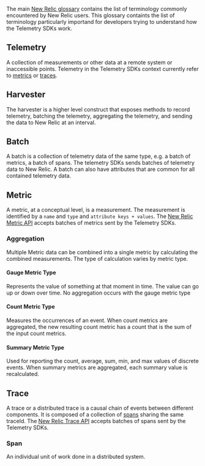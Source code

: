 The main [New Relic glossary](https://docs.newrelic.com/docs/using-new-relic/welcome-new-relic/get-started/glossary) contains the list of terminology commonly encountered by New Relic users. This glossary containts the list of terminology particularly importand for developers trying to understand how the Telemetry SDKs work.

## Telemetry
A collection of measurements or other data at a remote system or inaccessible points. Telemetry in the Telemetry SDKs context currently refer to [metrics](#metric) or [traces](#trace).

## Harvester
The harvester is a higher level construct that exposes methods to record telemetry, batching the telemetry, aggregating the telemetry, and sending the data to New Relic at an interval. 

## Batch
A batch is a collection of telemetry data of the same type, e.g. a batch of metrics, a batch of spans. The telemetry SDKs sends batches of telemetry data to New Relic. A batch can also have attributes that are common for all contained telemetry data.

## Metric
A metric, at a conceptual level, is a measurement. The measurement is identified by a `name` and `type` and `attribute keys + values`. The [New Relic Metric API](https://docs.newrelic.com/docs/introduction-new-relic-metric-api) accepts batches of metrics sent by the Telemetry SDKs.
### Aggregation
Multiple Metric data can be combined into a single metric by calculating the combined measurements. The type of calculation varies by metric type. 
#### Gauge Metric Type
Represents the value of something at that moment in time. The value can go up or down over time. No aggregation occurs with the gauge metric type
#### Count Metric Type
Measures the occurrences of an event. When count metrics are aggregated, the new resulting count metric has a count that is the sum of the input count metrics.
#### Summary Metric Type
Used for reporting the count, average, sum, min, and max values of discrete events. When summary metrics are aggregated, each summary value is recalculated.

## Trace
A trace or a distributed trace is a causal chain of events between different components. It is composed of a collection of [spans](https://docs.newrelic.com/docs/using-new-relic/welcome-new-relic/get-started/glossary#span) sharing the same traceId. The [New Relic Trace API](https://docs.newrelic.com/docs/apm/distributed-tracing/trace-api/introduction-new-relic-trace-api) accepts batches of spans sent by the Telemetry SDKs.
### Span
An individual unit of work done in a distributed system.





